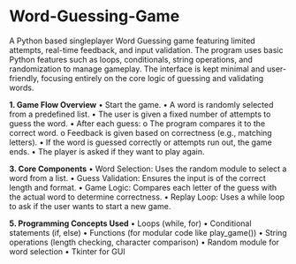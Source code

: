 # Word-Guessing-Game
A Python based singleplayer Word Guessing game featuring limited attempts, real-time feedback, and input validation. 
The program uses basic Python features such as loops, conditionals, string operations, and randomization to manage gameplay. The interface is kept minimal and user-friendly, focusing entirely on the core logic of guessing and validating words.

**1. Game Flow Overview**
    •	Start the game.
    •	A word is randomly selected from a predefined list.
    •	The user is given a fixed number of attempts to guess the word.
    •	After each guess:
        o	The program compares it to the correct word.
        o	Feedback is given based on correctness (e.g., matching letters).
    •	If the word is guessed correctly or attempts run out, the game ends.
    •	The player is asked if they want to play again.
   
**3. Core Components**
    •	Word Selection: Uses the random module to select a word from a list.
    •	Guess Validation: Ensures the input is of the correct length and format.
    •	Game Logic: Compares each letter of the guess with the actual word to determine correctness.
    •	Replay Loop: Uses a while loop to ask if the user wants to start a new game.

**5. Programming Concepts Used**
    •	Loops (while, for)
    •	Conditional statements (if, else)
    •	Functions (for modular code like play_game())
    •	String operations (length checking, character comparison)
    •	Random module for word selection
    •	Tkinter for GUI


